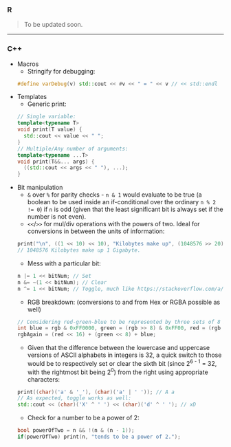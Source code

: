 ### R
> To be updated soon.
___
### C++
- Macros
  - Stringify for debugging:
  ```cpp
  #define varDebug(v) std::cout << #v << " = " << v // << std::endl
  ```
- Templates
  - Generic print:
  ```cpp
  // Single variable:
  template<typename T>
  void print(T value) {
    std::cout << value << " ";
  }  
  // Multiple/Any number of arguments:
  template<typename ...T>
  void print(T&&... args) {
    ((std::cout << args << " "), ...);
  }
  ```
- Bit manipulation
  - `&` over `%` for parity checks - `n & 1` would evaluate to be true (a boolean to be used inside an if-conditional over the ordinary `n % 2 != 0`) if `n` is odd (given that the least significant bit is always set if the number is not even).
  - `<<`/`>>` for mul/div operations with the powers of two. Ideal for conversions in between the units of information:
  ```cpp
  print("\n", ((1 << 10) << 10), "Kilobytes make up", (1048576 >> 20), "Gigabyte.");
  // 1048576 Kilobytes make up 1 Gigabyte. 
  ```
  - Mess with a particular bit:
  ```cpp
  n |= 1 << bitNum; // Set
  n &= ~(1 << bitNum); // Clear
  n ^= 1 << bitNum; // Toggle, much like https://stackoverflow.com/a/60946658/11422223
  ```  
  - RGB breakdown: (conversions to and from Hex or RGBA possible as well)
  ```cpp 
  // Considering red-green-blue to be represented by three sets of 8 bits, from left to right or from the MSB to the LSB:
  int blue = rgb & 0xFF0000, green = (rgb >> 8) & 0xFF00, red = (rgb >> 16) & 0xFF;
  rgbAgain = (red << 16) + (green << 8) + blue; 
  ```
  - Given that the difference between the lowercase and uppercase versions of ASCII alphabets in integers is 32, a quick switch to those would be to respectively set or clear the sixth bit (since 2<sup>6 - 1</sup> = 32, with the rightmost bit being 2<sup>0</sup>) from the right using appropriate characters: 
  ```cpp
  print((char)('a' & '_'), (char)('a' | ' ')); // A a
  // As expected, toggle works as well:
  std::cout << (char)('X' ^ ' ') << (char)('d' ^ ' '); // xD 
  ```
  - Check for a number to be a power of 2:
  ```cpp
  bool powerOfTwo = n && !(n & (n - 1));
  if(powerOfTwo) print(n, "tends to be a power of 2.");
  ```
